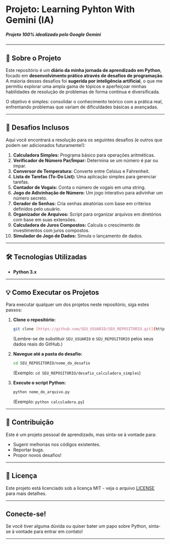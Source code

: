 # Projeto: Learning Pyhton With Gemini (IA)
##### Projeto 100% idealizado pelo Google Gemini

---

## 🚀 Sobre o Projeto

Este repositório é um **diário da minha jornada de aprendizado em Python**, focado em **desenvolvimento prático através de desafios de programação**. A maioria desses desafios foi **sugerida por inteligência artificial**, o que me permitiu explorar uma ampla gama de tópicos e aperfeiçoar minhas habilidades de resolução de problemas de forma contínua e diversificada.

O objetivo é simples: consolidar o conhecimento teórico com a prática real, enfrentando problemas que variam de dificuldades básicas a avançadas.

---

## 🎯 Desafios Inclusos

Aqui você encontrará a resolução para os seguintes desafios (e outros que podem ser adicionados futuramente!):

1.  **Calculadora Simples:** Programa básico para operações aritméticas.
2.  **Verificador de Número Par/Ímpar:** Determina se um número é par ou ímpar.
3.  **Conversor de Temperatura:** Converte entre Celsius e Fahrenheit.
4.  **Lista de Tarefas (To-Do List):** Uma aplicação simples para gerenciar tarefas.
5.  **Contador de Vogais:** Conta o número de vogais em uma string.
6.  **Jogo de Adivinhação de Número:** Um jogo interativo para adivinhar um número secreto.
7.  **Gerador de Senhas:** Cria senhas aleatórias com base em critérios definidos pelo usuário.
8.  **Organizador de Arquivos:** Script para organizar arquivos em diretórios com base em suas extensões.
9.  **Calculadora de Juros Compostos:** Calcula o crescimento de investimentos com juros compostos.
10. **Simulador de Jogo de Dados:** Simula o lançamento de dados.

---

## 🛠️ Tecnologias Utilizadas

* **Python 3.x**

---

## 💡 Como Executar os Projetos

Para executar qualquer um dos projetos neste repositório, siga estes passos:

1.  **Clone o repositório:**
    ```bash
    git clone [https://github.com/SEU_USUARIO/SEU_REPOSITORIO.git](https://github.com/SEU_USUARIO/SEU_REPOSITORIO.git)
    ```
    (Lembre-se de substituir `SEU_USUARIO` e `SEU_REPOSITORIO` pelos seus dados reais do GitHub.)

2.  **Navegue até a pasta do desafio:**
    ```bash
    cd SEU_REPOSITORIO/nome_do_desafio
    ```
    (Exemplo: `cd SEU_REPOSITORIO/desafio_calculadora_simples`)

3.  **Execute o script Python:**
    ```bash
    python nome_do_arquivo.py
    ```
    (Exemplo: `python calculadora.py`)

---

## 🤝 Contribuição

Este é um projeto pessoal de aprendizado, mas sinta-se à vontade para:

* Sugerir melhorias nos códigos existentes.
* Reportar bugs.
* Propor novos desafios!

---

## 📜 Licença

Este projeto está licenciado sob a licença MIT - veja o arquivo [LICENSE](LICENSE) para mais detalhes.

---

## Conecte-se!

Se você tiver alguma dúvida ou quiser bater um papo sobre Python, sinta-se à vontade para entrar em contato!

---

